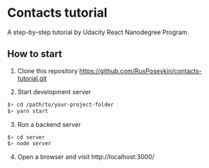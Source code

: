 # Contacts tutorial

A step-by-step tutorial by Udacity React Nanodegree Program.

## How to start
1. Clone this repository https://github.com/RusPosevkin/contacts-tutorial.git

2. Start development server
  ```bash
  $> cd /path/to/your-project-folder
  $> yarn start
  ```
3. Run a backend server
  ```bash
  $> cd server
  $> node server
  ```
4. Open a browser and visit http://localhost:3000/
